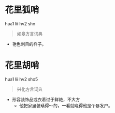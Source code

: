 # 花里狐哨
hua1 lii hv2 sho
> 如皋方言词典
- 艳色刺目的样子。

# 花里胡哨
hua1 lii hv2 sho5
> 兴化方言词典
- 形容装饰品或衣着过于鲜艳，不大方
  - 他把家里装璜得～的，一看就晓得他是个暴发户。
